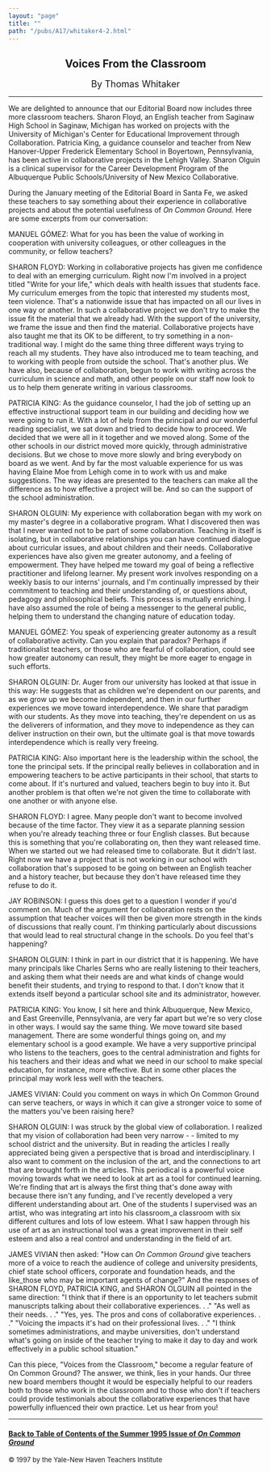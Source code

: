 ```yaml
---
layout: "page"
title: ""
path: "/pubs/A17/whitaker4-2.html"
---
```

<main>
<center><h2>
Voices From the Classroom</h2>
<font size="+1">By Thomas Whitaker</font>
</center><hr/>
We are delighted to announce that our Editorial Board now includes three
more classroom teachers. Sharon Floyd, an English teacher from Saginaw
High School in Saginaw, Michigan has worked on projects with the
University of Michigan's Center for Educational Improvement through
Collaboration. Patricia King, a guidance counselor and teacher from New
Hanover-Upper Frederick Elementary School in Boyertown, Pennsylvania, has
been active in collaborative projects in the Lehigh Valley. Sharon Olguin
is a clinical supervisor for the Career Development Program of the
Albuquerque Public Schools/University of New Mexico Collaborative.
<p>
During the January meeting of the Editorial Board in Santa Fe, we asked
these teachers to say something about their experience in collaborative
projects and about the potential usefulness of <i>On Common Ground.</i>
Here are some excerpts from our conversation:
</p><p>
MANUEL GÓMEZ: What for you has been the value of working in
cooperation with university colleagues, or other colleagues in the
community, or fellow teachers?
</p><p>
SHARON FLOYD: Working in collaborative projects has given me confidence to
deal with an emerging curriculum. Right now I'm involved in a project
titled "Write for your life," which deals with health issues that students
face. My curriculum emerges from the topic that interested my students
most, teen violence. That's a nationwide issue that has impacted on all
our lives in one way or another. In such a collaborative project we don't
try to make the issue fit the material that we already had. With the
support of the university, we frame the issue and then find the material.
Collaborative projects have also taught me that its OK to be different, to
try something in a non-traditional way. I might do the same thing three
different ways trying to reach all my students. They have also introduced
me to team teaching, and to working with people from outside the school.
That's another plus. We have also, because of collaboration, begun to work
with writing across the curriculum in science and math, and other people
on our staff now look to us to help them generate writing in various
classrooms.
</p><p>
PATRICIA KING: As the guidance counselor, I had the job of setting up an
effective instructional support team in our building and deciding how we
were going to run it. With a lot of help from the principal and our
wonderful reading specialist, we sat down and tried to decide how to
proceed. We decided that we were all in it together and we moved along.
Some of the other schools in our district moved more quickly, through
administrative decisions. But we chose to move more slowly and bring
everybody on board as we went. And by far the most valuable experience for
us was having Elaine Moe from Lehigh come in to work with us and make
suggestions. The way ideas are presented to the teachers can make all the
difference as to how effective a project will be. And so can the support
of the school administration.
</p><p>
SHARON OLGUIN: My experience with collaboration began with my work on my
master's degree in a collaborative program. What I discovered then was
that I never wanted not to be part of some collaboration. Teaching in
itself is isolating, but in collaborative relationships you can have
continued dialogue about curricular issues, and about children and their
needs. Collaborative experiences have also given me greater autonomy, and
a feeling of empowerment. They have helped me toward my goal of being a
reflective practitioner and lifelong learner. My present work involves
responding on a weekly basis to our interns' journals, and I'm continually
impressed by their commitment to teaching and their understanding of, or
questions about, pedagogy and philosophical beliefs. This process is
mutually enriching. I have also assumed the role of being a messenger to
the general public, helping them to understand the changing nature of
education today.
</p><p>
MANUEL GÓMEZ: You speak of experiencing greater autonomy as a result
of collaborative activity. Can you explain that paradox? Perhaps if
traditionalist teachers, or those who are fearful of collaboration, could
see how greater autonomy can result, they might be more eager to engage in
such efforts.
</p><p>
SHARON OLGUIN: Dr. Auger from our university has looked at that issue in
this way: He suggests that as children we're dependent on our parents, and
as we grow up we become independent, and then in our further experiences
we move toward interdependence. We share that paradigm with our students.
As they move into teaching, they're dependent on us as the deliverers of
information, and they move to independence as they can deliver instruction
on their own, but the ultimate goal is that move towards interdependence
which is really very freeing.
</p><p>
PATRICIA KING: Also important here is the leadership within the school,
the tone the principal sets. If the principal really believes in
collaboration and in empowering teachers to be active participants in
their school, that starts to come about. If it's nurtured and valued,
teachers begin to buy into it. But another problem is that often we're not
given the time to collaborate with one another or with anyone else.
</p><p>
SHARON FLOYD: I agree. Many people don't want to become involved because
of the time factor. They view it as a separate planning session when
you're already teaching three or four English classes. But because this is
something that you're collaborating on, then they want released time. When
we started out we had released time to collaborate. But it didn't last.
Right now we have a project that is not working in our school with
collaboration that's supposed to be going on between an English teacher
and a history teacher, but because they don't have released time they
refuse to do it.
</p><p>
JAY ROBINSON: I guess this does get to a question I wonder if you'd
comment on. Much of the argument for collaboration rests on the assumption
that teacher voices will then be given more strength in the kinds of
discussions that really count. I'm thinking particularly about discussions
that would lead to real structural change in the schools. Do you feel
that's happening?
</p><p>
SHARON OLGUIN: I think in part in our district that it is happening. We
have many principals like Charles Serns who are really listening to their
teachers, and asking them what their needs are and what kinds of change
would benefit their students, and trying to respond to that. I don't know
that it extends itself beyond a particular school site and its
administrator, however.
</p><p>
PATRICIA KING: You know, I sit here and think Albuquerque, New Mexico, and
East Greenville, Pennsylvania, are very far apart but we're so very close
in other ways. I would say the same thing. We move toward site based
management. There are some wonderful things going on, and my elementary
school is a good example. We have a very supportive principal who listens
to the teachers, goes to the central administration and fights for his
teachers and their ideas and what we need in our school to make special
education, for instance, more effective. But in some other places the
principal may work less well with the teachers.
</p><p>
JAMES VIVIAN: Could you comment on ways in which On Common Ground can
serve teachers, or ways in which it can give a stronger voice to some of
the matters you've been raising here?
</p><p>
SHARON OLGUIN: I was struck by the global view of collaboration. I
realized that my vision of collaboration had been very narrow - - limited
to my school district and the university. But in reading the articles I
really appreciated being given a perspective that is broad and
interdisciplinary. I also want to comment on the inclusion of the art, and
the connections to art that are brought forth in the articles. This
periodical is a powerful voice moving towards what we need   to look at
art as a tool for continued learning. We're finding that art is always the
first thing that's done away with because there isn't any funding, and
I've recently developed a very different understanding about art. One of
the students I supervised was an artist, who was integrating art into his
classroom_a classroom with six different cultures and lots of low esteem.
What I saw happen through his use of art as an instructional tool was a
great improvement in their self esteem and also a real control and
understanding in the field of art.
</p><p>
JAMES VIVIAN then asked: "How can <i>On Common Ground</i>  give teachers
more of a voice to reach the audience of college and university
presidents, chief state school officers, corporate and foundation heads,
and the like_those who may be important agents of change?" And the
responses of SHARON FLOYD, PATRICIA KING, and SHARON OLGUIN all pointed in
the same direction: "I think that if there is an opportunity to let
teachers submit manuscripts talking about their collaborative experiences.
. ." "As well as their needs. . ." "Yes, yes. The pros and cons of
collaborative experiences. . ." "Voicing the impacts it's had on their
professional lives. . ." "I think sometimes administrations, and maybe
universities, don't understand what's going on inside of the teacher
trying to make it day to day and work effectively in a public school
situation."
</p><p>
Can this piece, "Voices from the Classroom," become a regular feature of
On Common Ground? The answer, we think, lies in your hands. Our three new
board members thought it would be especially helpful to our readers   both
to those who work in the classroom and to those who don't   if teachers
could provide testimonials about the collaborative experiences that have
powerfully influenced their own practice. Let us hear from you! 
</p><hr/>
<h4><a href=".\">Back to
Table of Contents of the Summer 1995 Issue of <i>On Common
Ground</i></a>
</h4>
<font size="-1">© 1997 by the Yale-New Haven Teachers Institute
</font></main>